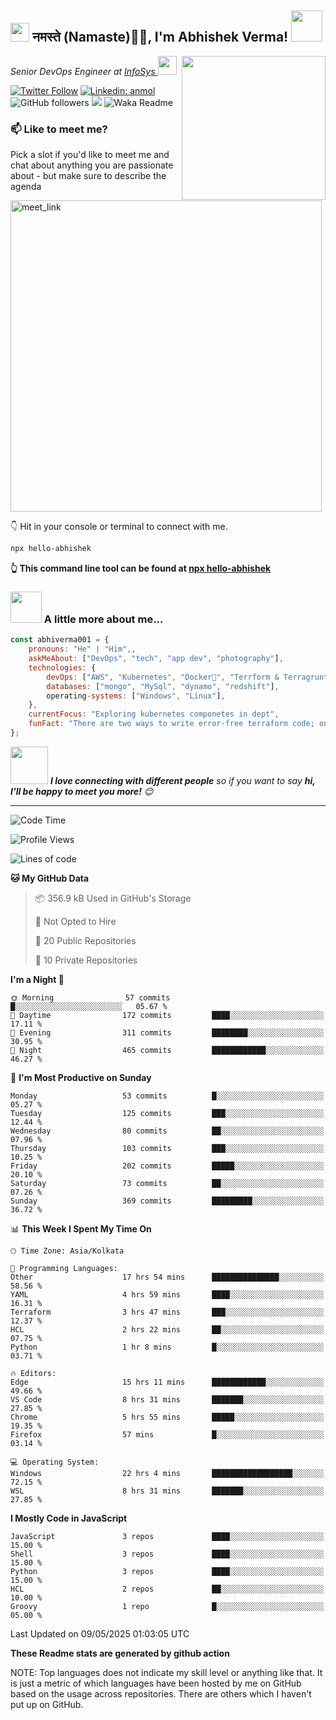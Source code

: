<h2><img src="https://emojis.slackmojis.com/emojis/images/1531849430/4246/blob-sunglasses.gif?1531849430" width="30"/> नमस्ते (Namaste)🙏🏻, I'm Abhishek Verma! <img src="https://media.giphy.com/media/12oufCB0MyZ1Go/giphy.gif" width="50"></h2>
<img align='right' src="https://media.giphy.com/media/M9gbBd9nbDrOTu1Mqx/giphy.gif" width="230">
<p><em>Senior DevOps Engineer at <a href="https://www.infosys.com/">InfoSys
</a><img src="https://media.giphy.com/media/WUlplcMpOCEmTGBtBW/giphy.gif" width="30"> 
</em></p>

[![Twitter Follow](https://img.shields.io/twitter/follow/misteranmol?label=Follow)](https://twitter.com/intent/follow?screen_name=AbAbhishekverma)
[![Linkedin: anmol](https://img.shields.io/badge/-abhishek-blue?style=flat-square&logo=Linkedin&logoColor=white&link=https://www.linkedin.com/in/abhiverma001/)](https://www.linkedin.com/in/abhiverma001/)
![GitHub followers](https://img.shields.io/github/followers/abhiverma001?label=Follow&style=social)
![](https://visitor-badge.glitch.me/badge?page_id=anmol098.anmol098)
![Waka Readme](https://wakatime.com/badge/user/d23527f0-66b1-4a3f-9db5-c346e05aefa5.svg)

### 📫 Like to meet me?

Pick a slot if you'd like to meet me and chat about anything you are passionate about - but make sure to describe the agenda

<a href="https://calendly.com/ab-abhishekverma096/30min" target="_blank"><img width="498" alt="meet_link" src="https://user-images.githubusercontent.com/15426564/144297439-f530f383-e73e-41e0-9914-a9b7d3f432e5.png"></a>

👇 Hit in your console or terminal to connect with me.

```bash
npx hello-abhishek
```
**👆 This command line tool can be found at [npx hello-abhishek](https://github.com/abhiverma001/introduction-npm-package)**

### <img src="https://media.giphy.com/media/VgCDAzcKvsR6OM0uWg/giphy.gif" width="50"> A little more about me...  

```javascript
const abhiverma001 = {
    pronouns: "He" | "Him",,
    askMeAbout: ["DevOps", "tech", "app dev", "photography"],
    technologies: {
        devOps: ["AWS", "Kubernetes", "Docker🐳", "Terrform & Terragrunt", "Bash-Scripting", "CI-CD", "GitHub-Action", "Jenkins", "Spinnaker", "Datadog/New-Relic", "CloudFlare/Route53", "Nginx"],
        databases: ["mongo", "MySql", "dynamo", "redshift"],
        operating-systems: ["Windows", "Linux"],
    },
    currentFocus: "Exploring kubernetes componetes in dept",
    funFact: "There are two ways to write error-free terraform code; only the third one works"
};
```

<img src="https://media.giphy.com/media/LnQjpWaON8nhr21vNW/giphy.gif" width="60"> <em><b>I love connecting with different people</b> so if you want to say <b>hi, I'll be happy to meet you more!</b> 😊</em>

---
<!--START_SECTION:waka-->
![Code Time](http://img.shields.io/badge/Code%20Time-1%2C178%20hrs%2033%20mins-blue)

![Profile Views](http://img.shields.io/badge/Profile%20Views-0-blue)

![Lines of code](https://img.shields.io/badge/From%20Hello%20World%20I%27ve%20Written-156.1%20thousand%20lines%20of%20code-blue)

**🐱 My GitHub Data** 

> 📦 356.9 kB Used in GitHub's Storage 
 > 
> 🚫 Not Opted to Hire
 > 
> 📜 20 Public Repositories 
 > 
> 🔑 10 Private Repositories 
 > 
**I'm a Night 🦉** 

```text
🌞 Morning                57 commits          █░░░░░░░░░░░░░░░░░░░░░░░░   05.67 % 
🌆 Daytime                172 commits         ████░░░░░░░░░░░░░░░░░░░░░   17.11 % 
🌃 Evening                311 commits         ████████░░░░░░░░░░░░░░░░░   30.95 % 
🌙 Night                  465 commits         ████████████░░░░░░░░░░░░░   46.27 % 
```
📅 **I'm Most Productive on Sunday** 

```text
Monday                   53 commits          █░░░░░░░░░░░░░░░░░░░░░░░░   05.27 % 
Tuesday                  125 commits         ███░░░░░░░░░░░░░░░░░░░░░░   12.44 % 
Wednesday                80 commits          ██░░░░░░░░░░░░░░░░░░░░░░░   07.96 % 
Thursday                 103 commits         ███░░░░░░░░░░░░░░░░░░░░░░   10.25 % 
Friday                   202 commits         █████░░░░░░░░░░░░░░░░░░░░   20.10 % 
Saturday                 73 commits          ██░░░░░░░░░░░░░░░░░░░░░░░   07.26 % 
Sunday                   369 commits         █████████░░░░░░░░░░░░░░░░   36.72 % 
```


📊 **This Week I Spent My Time On** 

```text
🕑︎ Time Zone: Asia/Kolkata

💬 Programming Languages: 
Other                    17 hrs 54 mins      ███████████████░░░░░░░░░░   58.56 % 
YAML                     4 hrs 59 mins       ████░░░░░░░░░░░░░░░░░░░░░   16.31 % 
Terraform                3 hrs 47 mins       ███░░░░░░░░░░░░░░░░░░░░░░   12.37 % 
HCL                      2 hrs 22 mins       ██░░░░░░░░░░░░░░░░░░░░░░░   07.75 % 
Python                   1 hr 8 mins         █░░░░░░░░░░░░░░░░░░░░░░░░   03.71 % 

🔥 Editors: 
Edge                     15 hrs 11 mins      ████████████░░░░░░░░░░░░░   49.66 % 
VS Code                  8 hrs 31 mins       ███████░░░░░░░░░░░░░░░░░░   27.85 % 
Chrome                   5 hrs 55 mins       █████░░░░░░░░░░░░░░░░░░░░   19.35 % 
Firefox                  57 mins             █░░░░░░░░░░░░░░░░░░░░░░░░   03.14 % 

💻 Operating System: 
Windows                  22 hrs 4 mins       ██████████████████░░░░░░░   72.15 % 
WSL                      8 hrs 31 mins       ███████░░░░░░░░░░░░░░░░░░   27.85 % 
```

**I Mostly Code in JavaScript** 

```text
JavaScript               3 repos             ████░░░░░░░░░░░░░░░░░░░░░   15.00 % 
Shell                    3 repos             ████░░░░░░░░░░░░░░░░░░░░░   15.00 % 
Python                   3 repos             ████░░░░░░░░░░░░░░░░░░░░░   15.00 % 
HCL                      2 repos             ██░░░░░░░░░░░░░░░░░░░░░░░   10.00 % 
Groovy                   1 repo              █░░░░░░░░░░░░░░░░░░░░░░░░   05.00 % 
```




 Last Updated on 09/05/2025 01:03:05 UTC
<!--END_SECTION:waka-->

**These Readme stats are generated by github action**

NOTE: Top languages does not indicate my skill level or anything like that. It is just a metric of which languages have been hosted by me on GitHub based on the usage across repositories. There are others which I haven't put up on GitHub.
